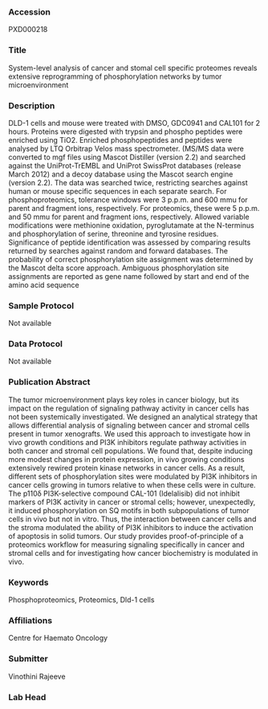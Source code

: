 ### Accession
PXD000218

### Title
System-level analysis of cancer and stomal cell specific proteomes reveals extensive reprogramming of phosphorylation networks by tumor microenvironment

### Description
DLD-1 cells  and mouse were treated with DMSO, GDC0941 and CAL101 for 2 hours. Proteins were digested with trypsin and phospho peptides were enriched using TiO2. Enriched phosphopeptides and peptides were analysed by LTQ Orbitrap Velos mass spectrometer.  (MS/MS data were converted to mgf files using Mascot Distiller (version 2.2) and searched against the UniProt-TrEMBL and UniProt SwissProt databases (release March 2012) and a decoy database using the Mascot search engine (version 2.2). The data was searched twice, restricting searches against human or mouse specific sequences in each separate search. For phosphoproteomics, tolerance windows were 3 p.p.m. and 600 mmu for parent and fragment ions, respectively. For proteomics, these were 5 p.p.m. and 50 mmu for parent and fragment ions, respectively. Allowed variable modifications were methionine oxidation, pyroglutamate at the N-terminus and phosphorylation of serine, threonine and tyrosine residues. Significance of peptide identification was assessed by comparing results returned by searches against random and forward databases.  The probability of correct phosphorylation site assignment was determined by the Mascot delta score approach. Ambiguous phosphorylation site assignments are reported as gene name followed by start and end of the amino acid sequence

### Sample Protocol
Not available

### Data Protocol
Not available

### Publication Abstract
The tumor microenvironment plays key roles in cancer biology, but its impact on the regulation of signaling pathway activity in cancer cells has not been systemically investigated. We designed an analytical strategy that allows differential analysis of signaling between cancer and stromal cells present in tumor xenografts. We used this approach to investigate how in vivo growth conditions and PI3K inhibitors regulate pathway activities in both cancer and stromal cell populations. We found that, despite inducing more modest changes in protein expression, in vivo growing conditions extensively rewired protein kinase networks in cancer cells. As a result, different sets of phosphorylation sites were modulated by PI3K inhibitors in cancer cells growing in tumors relative to when these cells were in culture. The p110&#x3b4; PI3K-selective compound CAL-101 (Idelalisib) did not inhibit markers of PI3K activity in cancer or stromal cells; however, unexpectedly, it induced phosphorylation on SQ motifs in both subpopulations of tumor cells in vivo but not in vitro. Thus, the interaction between cancer cells and the stroma modulated the ability of PI3K inhibitors to induce the activation of apoptosis in solid tumors. Our study provides proof-of-principle of a proteomics workflow for measuring signaling specifically in cancer and stromal cells and for investigating how cancer biochemistry is modulated in vivo.

### Keywords
Phosphoproteomics, Proteomics, Dld-1 cells

### Affiliations
Centre for Haemato Oncology

### Submitter
Vinothini Rajeeve

### Lab Head


